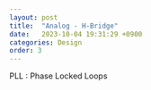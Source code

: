 ```yaml
---
layout: post
title:  "Analog - H-Bridge"
date:   2023-10-04 19:31:29 +0900
categories: Design
order: 3
---
```


PLL : Phase Locked Loops<br>
<br>
<br>